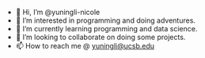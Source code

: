 - 👋 Hi, I’m @yuningli-nicole
- 👀 I’m interested in programming and doing adventures.
- 🌱 I’m currently learning programming and data science.
- 💞️ I’m looking to collaborate on doing some projects.
- 📫 How to reach me @ yuningli@ucsb.edu

<!---
yuningli-nicole/yuningli-nicole is a ✨ special ✨ repository because its `README.md` (this file) appears on your GitHub profile.
You can click the Preview link to take a look at your changes.
--->
